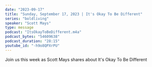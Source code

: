 ```yaml
---
date: "2023-09-17"
title: "Sunday, September 17, 2023 | It's Okay To Be Different"
series: "boldliving"
speaker: "Scott Mays"
type: message
podcast: "ItsOkayToBeDifferent.m4a"
podcast_bytes: "54609638"
podcast_duration: "28:15"
youtube_id: "-h9o8QPXrPU"
---
```

Join us this week as Scott Mays shares about It's Okay To Be Different
